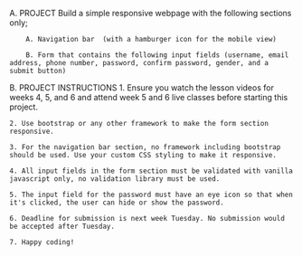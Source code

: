 A. PROJECT
    Build a simple responsive webpage with the following sections only;

        A. Navigation bar  (with a hamburger icon for the mobile view)

        B. Form that contains the following input fields (username, email address, phone number, password, confirm password, gender, and a submit button) 

B. PROJECT INSTRUCTIONS
    1. Ensure you watch the lesson videos for weeks 4, 5, and 6 and attend week 5 and 6 live classes before starting this project.

    2. Use bootstrap or any other framework to make the form section responsive.

    3. For the navigation bar section, no framework including bootstrap should be used. Use your custom CSS styling to make it responsive.

    4. All input fields in the form section must be validated with vanilla javascript only, no validation library must be used.

    5. The input field for the password must have an eye icon so that when it's clicked, the user can hide or show the password.

    6. Deadline for submission is next week Tuesday. No submission would be accepted after Tuesday.

    7. Happy coding!


